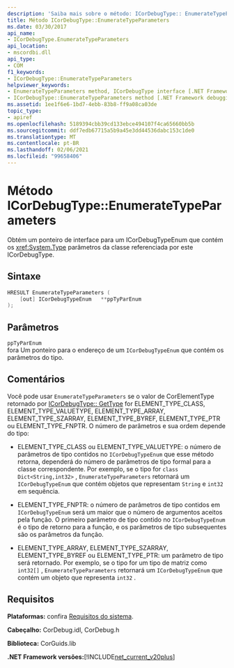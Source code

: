 ```yaml
---
description: 'Saiba mais sobre o método: ICorDebugType:: EnumerateTypeParameters'
title: Método ICorDebugType::EnumerateTypeParameters
ms.date: 03/30/2017
api_name:
- ICorDebugType.EnumerateTypeParameters
api_location:
- mscordbi.dll
api_type:
- COM
f1_keywords:
- ICorDebugType::EnumerateTypeParameters
helpviewer_keywords:
- EnumerateTypeParameters method, ICorDebugType interface [.NET Framework debugging]
- ICorDebugType::EnumerateTypeParameters method [.NET Framework debugging]
ms.assetid: 1ee1f6e6-1bd7-4ebb-83b8-ff9a08ca03de
topic_type:
- apiref
ms.openlocfilehash: 5189394cbb39cd133ebce494107f4ca65660bb5b
ms.sourcegitcommit: ddf7edb67715a5b9a45e3dd44536dabc153c1de0
ms.translationtype: MT
ms.contentlocale: pt-BR
ms.lasthandoff: 02/06/2021
ms.locfileid: "99658406"
---
```

# <a name="icordebugtypeenumeratetypeparameters-method"></a>Método ICorDebugType::EnumerateTypeParameters

Obtém um ponteiro de interface para um ICorDebugTypeEnum que contém os <xref:System.Type> parâmetros da classe referenciada por este ICorDebugType.  
  
## <a name="syntax"></a>Sintaxe  
  
```cpp  
HRESULT EnumerateTypeParameters (  
    [out] ICorDebugTypeEnum   **ppTyParEnum  
);  
```  
  
## <a name="parameters"></a>Parâmetros  

 `ppTyParEnum`  
 fora Um ponteiro para o endereço de um `ICorDebugTypeEnum` que contém os parâmetros do tipo.  
  
## <a name="remarks"></a>Comentários  

 Você pode usar `EnumerateTypeParameters` se o valor de CorElementType retornado por [ICorDebugType:: GetType](icordebugtype-gettype-method.md) for ELEMENT_TYPE_CLASS, ELEMENT_TYPE_VALUETYPE, ELEMENT_TYPE_ARRAY, ELEMENT_TYPE_SZARRAY, ELEMENT_TYPE_BYREF, ELEMENT_TYPE_PTR ou ELEMENT_TYPE_FNPTR. O número de parâmetros e sua ordem depende do tipo:  
  
- ELEMENT_TYPE_CLASS ou ELEMENT_TYPE_VALUETYPE: o número de parâmetros de tipo contidos no `ICorDebugTypeEnum` que esse método retorna, dependerá do número de parâmetros de tipo formal para a classe correspondente. Por exemplo, se o tipo for `class Dict<String,int32>` , `EnumerateTypeParameters` retornará um `ICorDebugTypeEnum` que contém objetos que representam `String` e `int32` em sequência.  
  
- ELEMENT_TYPE_FNPTR: o número de parâmetros de tipo contidos em `ICorDebugTypeEnum` será um maior que o número de argumentos aceitos pela função. O primeiro parâmetro de tipo contido no `ICorDebugTypeEnum` é o tipo de retorno para a função, e os parâmetros de tipo subsequentes são os parâmetros da função.  
  
- ELEMENT_TYPE_ARRAY, ELEMENT_TYPE_SZARRAY, ELEMENT_TYPE_BYREF ou ELEMENT_TYPE_PTR: um parâmetro de tipo será retornado. Por exemplo, se o tipo for um tipo de matriz como `int32[]` , `EnumerateTypeParameters` retornará um `ICorDebugTypeEnum` que contém um objeto que representa `int32` .  
  
## <a name="requirements"></a>Requisitos  

 **Plataformas:** confira [Requisitos do sistema](../../get-started/system-requirements.md).  
  
 **Cabeçalho:** CorDebug.idl, CorDebug.h  
  
 **Biblioteca:** CorGuids.lib  
  
 **.NET Framework versões:**[!INCLUDE[net_current_v20plus](../../../../includes/net-current-v20plus-md.md)]
